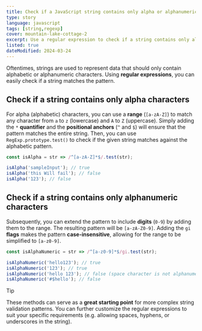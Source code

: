 ```yaml
---
title: Check if a JavaScript string contains only alpha or alphanumeric characters
type: story
language: javascript
tags: [string,regexp]
cover: mountain-lake-cottage-2
excerpt: Use a regular expression to check if a string contains only alpha or alphanumeric characters in JavaScript.
listed: true
dateModified: 2024-03-24
---
```


Oftentimes, strings are used to represent data that should only contain alphabetic or alphanumeric characters. Using **regular expressions**, you can easily check if a string matches the pattern.

## Check if a string contains only alpha characters

For alpha (alphabetic) characters, you can use a **range** (`[a-zA-Z]`) to match any character from `a` to `z` (lowercase) and `A` to `Z` (uppercase). Simply adding the `*` **quantifier** and the **positional anchors** (`^` and `$`) will ensure that the pattern matches the entire string. Then, you can use `RegExp.prototype.test()` to check if the given string matches against the alphabetic pattern.

```js
const isAlpha = str => /^[a-zA-Z]*$/.test(str);

isAlpha('sampleInput'); // true
isAlpha('this Will fail'); // false
isAlpha('123'); // false
```

## Check if a string contains only alphanumeric characters

Subsequently, you can extend the pattern to include **digits** (`0-9`) by adding them to the range. The resulting pattern will be `[a-zA-Z0-9]`. Adding the `gi` **flags** makes the pattern **case-insensitive**, allowing for the range to be simplified to `[a-z0-9]`.

```js
const isAlphaNumeric = str => /^[a-z0-9]*$/gi.test(str);

isAlphaNumeric('hello123'); // true
isAlphaNumeric('123'); // true
isAlphaNumeric('hello 123'); // false (space character is not alphanumeric)
isAlphaNumeric('#$hello'); // false
```

> [!TIP]
>
> These methods can serve as a **great starting point** for more complex string validation patterns. You can further customize the regular expressions to suit your specific requirements (e.g. allowing spaces, hyphens, or underscores in the string).
